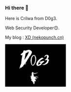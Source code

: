 ### Hi there 👋

Here is Crilwa from D0g3.

Web Security Developer😊.

My blog : [XD (nekopunch.cn)](http://nekopunch.cn/)

![D0g3](D0g3.jpg)

